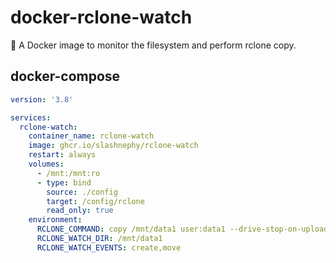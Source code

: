 # docker-rclone-watch
🐳 A Docker image to monitor the filesystem and perform rclone copy.

## docker-compose

```yml
version: '3.8'

services:
  rclone-watch:
    container_name: rclone-watch
    image: ghcr.io/slashnephy/rclone-watch
    restart: always
    volumes:
      - /mnt:/mnt:ro
      - type: bind
        source: ./config
        target: /config/rclone
        read_only: true
    environment:
      RCLONE_COMMAND: copy /mnt/data1 user:data1 --drive-stop-on-upload-limit --transfers=20 -P
      RCLONE_WATCH_DIR: /mnt/data1
      RCLONE_WATCH_EVENTS: create,move
```
